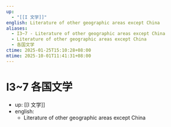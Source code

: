 ```yaml
---
up:
  - "[[I 文学]]"
english: Literature of other geographic areas except China
aliases:
  - I3~7 - Literature of other geographic areas except China
  - Literature of other geographic areas except China
  - 各国文学
ctime: 2025-01-25T15:10:28+08:00
mtime: 2025-10-01T11:41:31+08:00
---
```


# I3~7 各国文学

- up: [[I 文学]]
- english:
	- Literature of other geographic areas except China
